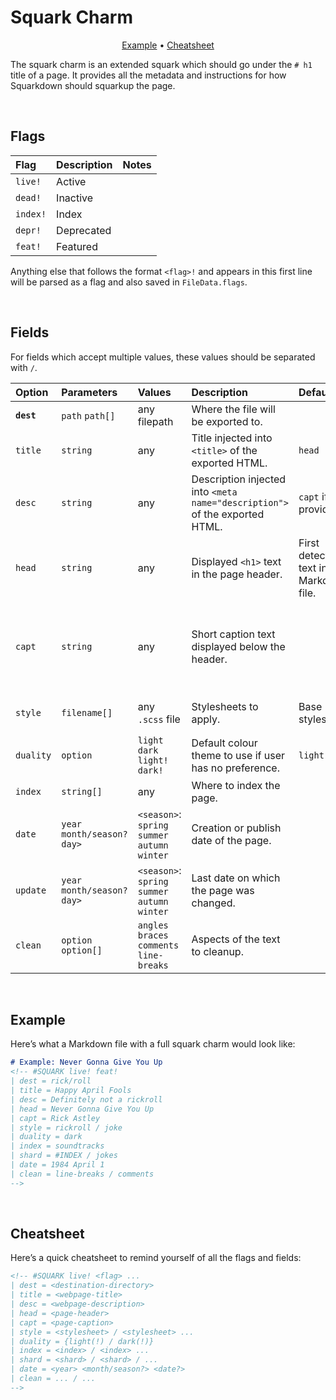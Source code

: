# Squark Charm
<!-- #SQUARK live!
| dest = docs/reference/squark-charm
-->

<div class="quicklinks" align="center">

[Example](#example) <span class="separator">•</span> [Cheatsheet](#cheatsheet)

</div>

The squark charm is an extended squark which should go under the `# h1` title of a page. It provides all the metadata and instructions for how Squarkdown should squarkup the page.


<br>


## Flags

| Flag | Description | Notes |
| :--- | :---------- | :---- |
| `live!` | Active | |
| `dead!` | Inactive | |
| `index!` | Index | |
| `depr!` | Deprecated | |
| `feat!` | Featured | |

Anything else that follows the format `<flag>!` and appears in this first line will be parsed as a flag and also saved in `FileData.flags`.


<br>


## Fields

For fields which accept multiple values, these values should be separated with ` / `.

| Option | Parameters | Values | Description | Default | Notes |
| :----- | :--------- | :----- | :---------- | :------ | :---- |
| **`dest`** | `path` `path[]` | any filepath | Where the file will be exported to. | | Relative to site routes (`.../site/src/routes/`) |
| `title` | `string` | any | Title injected into `<title>` of the exported HTML. | `head` | Different to `head` |
| `desc` | `string` | any | Description injected into `<meta name="description">` of the exported HTML. | `capt` if provided. | Different to `capt` |
| `head` | `string` | any | Displayed `<h1>` text in the page header. | First detected `# ` text in the Markdown file. | Different to `title` |
| `capt` | `string` | any | Short caption text displayed below the header. | | A description of what the page is (such as “Yu-Gi-Oh! Archetype”) rather than a unique concrete description – different to `desc`. |
| `style` | `filename[]` | any `.scss` file | Stylesheets to apply. | Base stylesheet. | Should be a list of file names without file extensions. |
| `duality` | `option` | `light` `dark` <br> `light!` `dark!` | Default colour theme to use if user has no preference. | `light` | User preference can be ignored by following it with a `!`. |
| `index` | `string[]` | any | Where to index the page. | | |
| `date` | `year` `month/season?` `day>` | `<season>`: `spring` `summer` `autumn` `winter` | Creation or publish date of the page. | | |
| `update` | `year` `month/season?` `day>` | `<season>`: `spring` `summer` `autumn` `winter` | Last date on which the page was changed. | | Set manually, not automatically. |
| `clean` | `option` `option[]` | `angles` `braces` `comments` `line-breaks` | Aspects of the text to cleanup. | | See [Cleanup](cleanup.md) for more. |


<br>


## Example

Here’s what a Markdown file with a full squark charm would look like:

```md
# Example: Never Gonna Give You Up
<!-- #SQUARK live! feat!
| dest = rick/roll
| title = Happy April Fools
| desc = Definitely not a rickroll
| head = Never Gonna Give You Up
| capt = Rick Astley
| style = rickroll / joke
| duality = dark
| index = soundtracks
| shard = #INDEX / jokes
| date = 1984 April 1
| clean = line-breaks / comments
-->
```


<br>


## Cheatsheet

Here’s a quick cheatsheet to remind yourself of all the flags and fields:

```md
<!-- #SQUARK live! <flag> ...
| dest = <destination-directory>
| title = <webpage-title>
| desc = <webpage-description>
| head = <page-header>
| capt = <page-caption>
| style = <stylesheet> / <stylesheet> ...
| duality = {light(!) / dark(!)}
| index = <index> / <index> ...
| shard = <shard> / <shard> / ...
| date = <year> <month/season?> <date?>
| clean = ... / ...
-->
```
